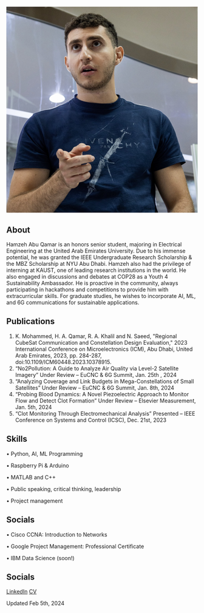 

![Image 1](IMG_3700.jpg/)

## About
Hamzeh Abu Qamar is an honors senior student, majoring in Electrical Engineering at the United Arab Emirates University. Due to his immense potential, he was granted the IEEE Undergraduate Research Scholarship & the MBZ Scholarship at NYU Abu Dhabi. Hamzeh also had the privilege of interning at KAUST, one of leading research institutions in the world. He also engaged in discussions and debates at COP28 as a Youth 4 Sustainability Ambassador. He is proactive in the community, always participating in hackathons and competitions to provide him with extracurricular skills. For graduate studies, he wishes to incorporate AI, ML, and 6G communications for sustainable applications.

## Publications
1. K. Mohammed, H. A. Qamar, R. A. Khalil and N. Saeed, "Regional CubeSat Communication
and Constellation Design Evaluation," 2023 International Conference on Microelectronics
(ICM), Abu Dhabi, United Arab Emirates, 2023, pp. 284-287, doi:10.1109/ICM60448.2023.10378915.
2. “No2Pollution: A Guide to Analyze Air Quality via Level-2 Satellite Imagery”
Under Review – EuCNC & 6G Summit, Jan. 25th , 2024
3. “Analyzing Coverage and Link Budgets in Mega-Constellations of Small Satellites”
Under Review – EuCNC & 6G Summit, Jan. 8th, 2024
4. “Probing Blood Dynamics: A Novel Piezoelectric Approach to Monitor Flow and
Detect Clot Formation” 
Under Review – Elsevier Measurement, Jan. 5th, 2024
5. “Clot Monitoring Through Electromechanical Analysis”
Presented – IEEE Conference on Systems and Control (ICSC), Dec. 21st, 2023

## Skills
• Python, AI, ML Programming

• Raspberry Pi & Arduino

• MATLAB and C++

• Public speaking, critical thinking, leadership

• Project management

## Socials
• Cisco CCNA: Introduction to Networks

• Google Project Management: Professional Certificate

• IBM Data Science (soon!)

## Socials
[LinkedIn](https://www.linkedin.com/in/hamzeh-abu-qamar-034605218/)
[CV](HamzehAbuQamarCV.pdf/)

Updated Feb 5th, 2024

